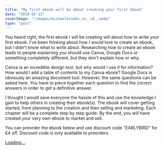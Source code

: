 ```yaml
---
title: "My first ebook will be about creating your first ebook"
date: "2019-02-13"
coverImage: "/images/michaelbrooks.co_.uk_.webp"
type: "post"
---
```


You heard right, the first ebook I will be creating will about how to write your first ebook. I've been thinking about how I would love to create an ebook, but I didn't know what to write about. Researching how to create an ebook leads to people explaining you should use Canva, Google Docs or something completely different, but they don't explain how or why.

Canva is an incredible design tool, but why would I use it for information? How would I add a table of contents to my Canva ebook? Google Docs is obviously an amazing document tool. However, the same questions can be asked here. You have to piece together each question to find the correct answers in order to get a definitive answer.

I thought I would save everyone the hassle of this and use the knowledge I gain to help others in creating their ebook(s). The ebook will cover getting started, from planning to the creation and then selling and marketing. Each chapter will be a complete step by step guide. By the end, you will have created your very own ebook to market and sell.

You can preorder the ebook below and use discount code "EARLYBIRD" for £4 off. Discount code is only available to preorders.

[Loading...](https://gumroad.com/l/kYoQ)
